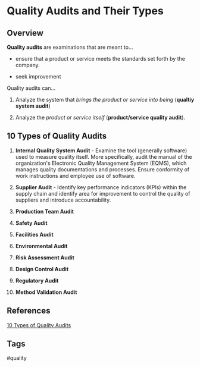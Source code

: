 # Quality Audits and Their Types 

## Overview
**Quality audits** are examinations that are meant to...

* ensure that a product or service meets the standards set forth by the company.

* seek improvement 

Quality audits can...

1. Analyze the system that *brings the product or service into being* (**qualtiy system audit**)

2. Analyze the *product or service itself* (**product/service quality audit**).

## 10 Types of Quality Audits

1. **Internal Quality System Audit** - Examine the tool (generally software) used to measure quality itself. More specifically, audit the manual of the organization's Electronic Quality Management System (EQMS), which manages quality documentations and processes. Ensure conformity of work instructions and employee use of software.
 
2. **Supplier Audit** - Identify key performance indicators (KPIs) within the supply chain and identify area for improvement to control the quality of suppliers and introduce accountability.

3. **Production Team Audit**
4. **Safety Audit**
5. **Facilities Audit**
6. **Environmental Audit**
7. **Risk Assessment Audit**
8. **Design Control Audit**
9. **Regulatory Audit**
10. **Method Validation Audit**

## References
[10 Types of Quality Audits](https://www.tiptech.com/blog/10-types-of-quality-audits/)

## Tags
#quality
